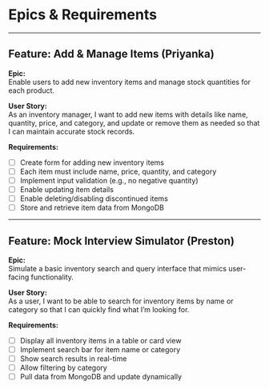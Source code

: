 #  Epics & Requirements

---

## Feature: Add & Manage Items (Priyanka)

**Epic:**  
Enable users to add new inventory items and manage stock quantities for each product.

**User Story:**  
As an inventory manager, I want to add new items with details like name, quantity, price, and category, and update or remove them as needed so that I can maintain accurate stock records.

**Requirements:**
- [ ] Create form for adding new inventory items
- [ ] Each item must include name, price, quantity, and category
- [ ] Implement input validation (e.g., no negative quantity)
- [ ] Enable updating item details
- [ ] Enable deleting/disabling discontinued items
- [ ] Store and retrieve item data from MongoDB

---

## Feature: Mock Interview Simulator (Preston)

**Epic:**  
Simulate a basic inventory search and query interface that mimics user-facing functionality.

**User Story:**  
As a user, I want to be able to search for inventory items by name or category so that I can quickly find what I’m looking for.

**Requirements:**
- [ ] Display all inventory items in a table or card view
- [ ] Implement search bar for item name or category
- [ ] Show search results in real-time
- [ ] Allow filtering by category
- [ ] Pull data from MongoDB and update dynamically
